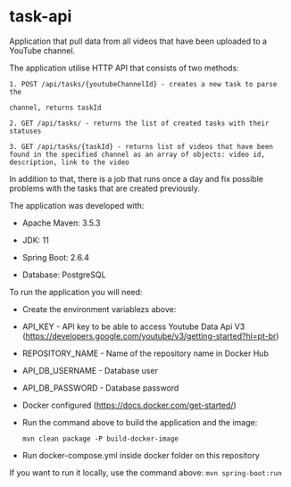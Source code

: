 
# task-api

Application that pull data from all videos that have been uploaded to a YouTube channel.

The application utilise HTTP API that consists of two methods:

	1. POST /api/tasks/{youtubeChannelId} - creates a new task to parse the

	channel, returns taskId

	2. GET /api/tasks/ - returns the list of created tasks with their statuses

	3. GET /api/tasks/{taskId} - returns list of videos that have been found in the specified channel as an array of objects: video id, description, link to the video
	
In addition to that, there is a job that runs once a day and fix possible problems with the tasks that are created previously. 


The application was developed with:

- Apache Maven: 3.5.3

- JDK: 11

- Spring Boot: 2.6.4

- Database: PostgreSQL
  

To run the application you will need:

- Create the environment variablezs above:

- API_KEY - API key to be able to access Youtube Data Api V3 (https://developers.google.com/youtube/v3/getting-started?hl=pt-br)

- REPOSITORY_NAME - Name of the repository name in Docker Hub

- API_DB_USERNAME - Database user

- API_DB_PASSWORD - Database password

- Docker configured (https://docs.docker.com/get-started/)

- Run the command above to build the application and the image:

	````
	mvn clean package -P build-docker-image
	````
- Run docker-compose.yml inside docker folder on this repository

 
 If you want to run it locally, use the command above:
	 ````
	 mvn spring-boot:run
	 ````
